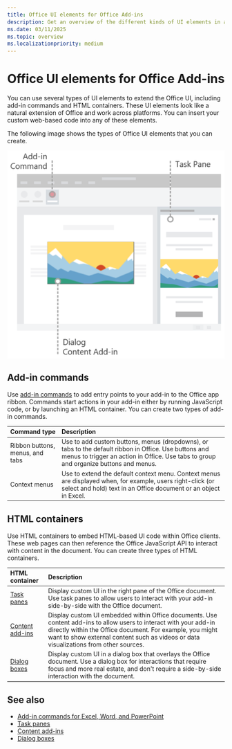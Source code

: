 ```yaml
---
title: Office UI elements for Office Add-ins
description: Get an overview of the different kinds of UI elements in an Office Add-in.
ms.date: 03/11/2025
ms.topic: overview
ms.localizationpriority: medium
---
```



# Office UI elements for Office Add-ins

You can use several types of UI elements to extend the Office UI, including add-in commands and HTML containers. These UI elements look like a natural extension of Office and work across platforms. You can insert your custom web-based code into any of these elements.

The following image shows the types of Office UI elements that you can create.

![Add-in commands on the ribbon, a task pane, and a dialog box / content add-in in an Office document.](../images/add-in-ui-elements.png)

## Add-in commands

Use [add-in commands](add-in-commands.md) to add entry points to your add-in to the Office app ribbon. Commands start actions in your add-in either by running JavaScript code, or by launching an HTML container. You can create two types of add-in commands.

|Command type|Description|
|:-----------|:----------|
|Ribbon buttons, menus, and tabs|Use to add custom buttons, menus (dropdowns), or tabs to the default ribbon in Office. Use buttons and menus to trigger an action in Office. Use tabs to group and organize buttons and menus.|
|Context menus| Use to extend the default context menu. Context menus are displayed when, for example, users right-click (or select and hold) text in an Office document or an object in Excel.|

## HTML containers

Use HTML containers to embed HTML-based UI code within Office clients. These web pages can then reference the Office JavaScript API to interact with content in the document. You can create three types of HTML containers.

|HTML container|Description|
|:-------------|:----------|
|[Task panes](task-pane-add-ins.md)|Display custom UI in the right pane of the Office document. Use task panes to allow users to interact with your add-in side-by-side with the Office document.|
|[Content add-ins](content-add-ins.md)|Display custom UI embedded within Office documents. Use content add-ins to allow users to interact with your add-in directly within the Office document. For example, you might want to show external content such as videos or data visualizations from other sources. |
|[Dialog boxes](../develop/dialog-api-in-office-add-ins.md)|Display custom UI in a dialog box that overlays the Office document. Use a dialog box for interactions that require focus and more real estate, and don't require a side-by-side interaction with the document.|

## See also

- [Add-in commands for Excel, Word, and PowerPoint](add-in-commands.md)
- [Task panes](task-pane-add-ins.md)
- [Content add-ins](content-add-ins.md)
- [Dialog boxes](../develop/dialog-api-in-office-add-ins.md)
